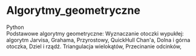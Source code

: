 # Algorytmy_geometryczne
Python  
  Podstawowe algorytmy geometryczne:
  Wyznaczanie otoczki wypukłej: algorytm Jarvisa, Grahama, Przyrostowy, QuickHull Chan'a, Dolna i górna otoczka, Dziel i rządź.
    Triangulacja wielokątów,
    Przecinanie odcinków,
